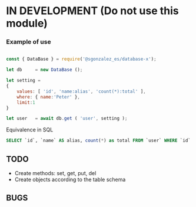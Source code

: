 # IN DEVELOPMENT (Do not use this module)

### Example of use

```javascript

const { DataBase } = require('@sgonzalez_es/database-x');

let db     = new DataBase ();

let setting =
{
    values: [ 'id', 'name:alias', 'count(*):total' ],
    where: { name:'Peter' },
    limit:1
}

let user   = await db.get ( 'user', setting );
```
Equivalence in SQL
```sql
SELECT `id`, `name` AS alias, count(*) as total FROM `user` WHERE `id` = 2 AND `name` = 'Peter' LIMIT 1
```

## TODO 
- Create methods: set, get, put, del
- Create objects according to the table schema

## BUGS 